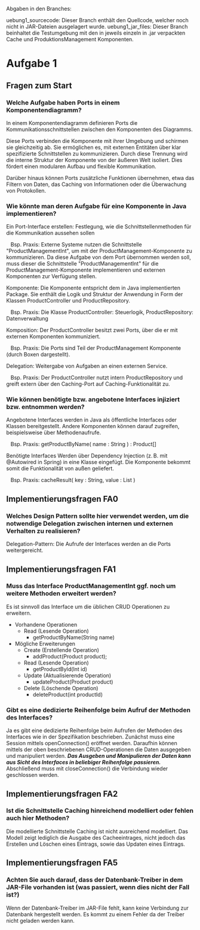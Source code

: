 Abgaben in den Branches:

uebung1_sourcecode: Dieser Branch enthält den Quellcode, welcher noch nicht in JAR-Dateien ausgelagert wurde.
uebung1_jar_files: Dieser Branch beinhaltet die Testumgebung mit den in jeweils einzeln in .jar verpackten Cache und ProduktionsManagement Komponenten.


# Aufgabe 1

## Fragen zum Start

### Welche Aufgabe haben Ports in einem Komponentendiagramm?

In einem Komponentendiagramm definieren Ports die Kommunikationsschnittstellen zwischen den Komponenten des Diagramms.

Diese Ports verbinden die Komponente mit ihrer Umgebung und schirmen sie gleichzeitig ab.
Sie ermöglichen es, mit externen Entitäten über klar spezifizierte Schnittstellen zu kommunizieren.
Durch diese Trennung wird die interne Struktur der Komponente von der äußeren Welt isoliert.
Dies fördert einen modularen Aufbau und flexible Kommunikation.

Darüber hinaus können Ports zusätzliche Funktionen übernehmen, etwa das Filtern von Daten, das Caching von Informationen oder die Überwachung von Protokollen.


### Wie könnte man deren Aufgabe für eine Komponente in Java implementieren?

Ein Port-Interface erstellen: Festlegung, wie die Schnittstellenmethoden für die Kommunikation aussehen sollen

&nbsp;&nbsp; Bsp. Praxis: Externe Systeme nutzen die Schnittstelle "ProductManagementInt", um mit der ProductManagement-Komponente zu kommunizieren. Da diese Aufgabe von dem Port übernommen werden soll, muss dieser die Schnittstelle "ProductManagementInt" für die ProductManagement-Komponente implementieren und externen Komponenten zur Verfügung stellen. 

Komponente: Die Komponente entspricht dem in Java implementierten Package. Sie enthält die Logik und Struktur der Anwendung in Form der Klassen ProductController und ProductRepository.

&nbsp;&nbsp; Bsp. Praxis: Die Klasse ProductController: Steuerlogik, ProductRepository: Datenverwaltung

Komposition: Der ProductController besitzt zwei Ports, über die er mit externen Komponenten kommuniziert.

&nbsp;&nbsp; Bsp. Praxis: Die Ports sind Teil der ProductManagement Komponente (durch Boxen dargestellt).

Delegation: Weitergabe von Aufgaben an einen externen Service.

&nbsp;&nbsp; Bsp. Praxis: Der ProductController nutzt intern ProductRepository und greift extern über den Caching-Port auf Caching-Funktionalität zu.

### Wie können benötigte bzw. angebotene Interfaces injiziert bzw. entnommen werden?

Angebotene Interfaces werden in Java als öffentliche Interfaces oder Klassen bereitgestellt. Andere Komponenten können darauf zugreifen, beispielsweise über Methodenaufrufe.

&nbsp;&nbsp; Bsp. Praxis: getProductByName( name : String ) : Product[]

Benötigte Interfaces Werden über Dependency Injection (z. B. mit @Autowired in Spring) in eine Klasse eingefügt. Die Komponente bekommt somit die Funktionalität von außen geliefert.

&nbsp;&nbsp; Bsp. Praxis: cacheResult( key : String, value : List<Object> )


## Implementierungsfragen FA0

### Welches Design Pattern sollte hier verwendet werden, um die notwendige Delegation zwischen internen und externen Verhalten zu realisieren?

Delegation-Pattern: Die Aufrufe der Interfaces werden an die Ports weitergereicht.

## Implementierungsfragen FA1

### Muss das Interface ProductManagementInt ggf. noch um weitere Methoden erweitert werden?

Es ist sinnvoll das Interface um die üblichen CRUD Operationen zu erweitern.

- Vorhandene Operationen
  - Read (Lesende Operation)
    - getProductByName(String name)
- Mögliche Erweiterungen
  - Create (Erstellende Operation)
    - addProduct(Product product);
  - Read (Lesende Operation)
    - getProductById(Int id)
  - Update (Aktualisierende Operation)
    - updateProduct(Product product)
  - Delete (Löschende Operation)
    - deleteProduct(int productId)
   
### Gibt es eine dedizierte Reihenfolge beim Aufruf der Methoden des Interfaces?

Ja es gibt eine dedizierte Reihenfolge beim Aufrufen der Methoden des Interfaces wie in der Spezifikation beschrieben.
Zunächst muss eine Session mittels openConnection() eröffnet werden.
Daraufhin können mittels der oben beschriebenen CRUD-Operationen die Daten ausgegeben und manipuliert werden.
***Das Ausgeben und Manipulieren der Daten kann aus Sicht des Interfaces in beliebiger Reihenfolge passieren.*** Abschließend muss mit closeConnection() die Verbindung wieder geschlossen werden.

## Implementierungsfragen FA2

### Ist die Schnittstelle Caching hinreichend modelliert oder fehlen auch hier Methoden?

Die modellierte Schnittstelle Caching ist nicht ausreichend modelliert.
Das Modell zeigt lediglich die Ausgabe des Cacheeintrages, nicht jedoch das Erstellen und Löschen eines Eintrags, sowie das Updaten eines Eintrags.

## Implementierungsfragen FA5

### Achten Sie auch darauf, dass der Datenbank-Treiber in dem JAR-File vorhanden ist (was passiert, wenn dies nicht der Fall ist?)

Wenn der Datenbank-Treiber im JAR-File fehlt, kann keine Verbindung zur Datenbank hergestellt werden.
Es kommt zu einem Fehler da der Treiber nicht geladen werden kann.

